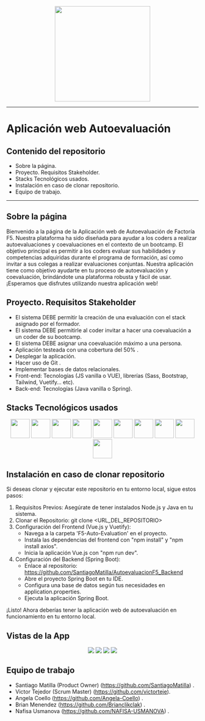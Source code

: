 <p align="center"> 
<img src="https://cdn.domestika.org/c_fill,dpr_auto,t_base_params.format_jpg/v1597739395/job-covers/000/080/184/80184-original.png?1597739395"  height="250">
</p>

---
# Aplicación web Autoevaluación

## Contenido del repositorio

* Sobre la página.
* Proyecto. Requisitos Stakeholder.
* Stacks Tecnológicos usados.
* Instalación en caso de clonar repositorio.
* Equipo de trabajo.

---

## Sobre la página

Bienvenido a la página de la Aplicación web de Autoevaluación de Factoría F5. Nuestra plataforma ha sido diseñada para ayudar a los coders a realizar autoevaluaciones y coevaluaciones en el contexto de un bootcamp. El objetivo principal es permitir a los coders evaluar sus habilidades y competencias adquiridas durante el programa de formación, así como invitar a sus colegas a realizar evaluaciones conjuntas.
Nuestra aplicación tiene como objetivo ayudarte en tu proceso de autoevaluación y coevaluación, brindándote una plataforma robusta y fácil de usar. ¡Esperamos que disfrutes utilizando nuestra aplicación web!


## Proyecto. Requisitos Stakeholder

* El sistema DEBE permitir la creación de una evaluación con el stack asignado por el
  formador.
* El sistema DEBE permitirle al coder invitar a hacer una coevaluación a un coder de
  su bootcamp.  
* El sistema DEBE asignar una coevaluación máximo a una persona.
* Aplicación testeada con una cobertura del 50% .
* Desplegar la aplicación.
* Hacer uso de Git .
* Implementar bases de datos relacionales.
* Front-end: Tecnologías (JS vanilla o VUE), librerías (Sass, Bootstrap, Tailwind,
  Vuetify… etc).
* Back-end: Tecnologías (Java vanilla o Spring).

## Stacks Tecnológicos usados

<p align="center">
  
<img src="https://cdn.svgporn.com/logos/vue.svg" width="50" height="50">
<img src="https://cdn.svgporn.com/logos/vuetifyjs.svg" width="50" height="50">
<img src="https://cdn.svgporn.com/logos/javascript.svg" width="50" height="50">
<img src="https://cdn.svgporn.com/logos/java.svg" width="50" height="50">
<img src="https://cdn.svgporn.com/logos/mysql.svg" width="50" height="50">
<img src="https://cdn.svgporn.com/logos/figma.svg" width="50" height="50">
<img src="https://cdn.svgporn.com/logos/github-icon.svg" width="50" height="50">
<img src="https://cdn.svgporn.com/logos/visual-studio-code.svg" width="50" height="50">
<img src="https://cdn.svgporn.com/logos/intellij-idea.svg" width="50" height="50">
<img src="https://res.cloudinary.com/startup-grind/image/upload/c_fill,dpr_2.0,f_auto,g_center,h_1080,q_100,w_1080/v1/gcs/platform-data-dsc/events/spring-boot-1_5zDxm9B.jpg" width="50" height="50">
  
</p>


## Instalación en caso de clonar repositorio

Si deseas clonar y ejecutar este repositorio en tu entorno local, sigue estos pasos:

1. Requisitos Previos: Asegúrate de tener instalados Node.js y Java en tu sistema.
2. Clonar el Repositorio: git clone <URL_DEL_REPOSITORIO>
3. Configuración del Frontend (Vue.js y Vuetify):
   * Navega a la carpeta 'F5-Auto-Evaluation' en el proyecto.
   * Instala las dependencias del frontend con "npm install" y "npm install axios".
   * Inicia la aplicación Vue.js con "npm run dev".
4. Configuración del Backend (Spring Boot):
    * Enlace al repositorio: https://github.com/SantiagoMatilla/AutoevaluacionF5_Backend
    * Abre el proyecto Spring Boot en tu IDE.
    * Configura una base de datos según tus necesidades en application.properties.
    * Ejecuta la aplicación Spring Boot.

¡Listo! Ahora deberías tener la aplicación web de autoevaluación en funcionamiento en tu entorno local.

## Vistas de la App

<p align="center">

<img src="https://i.imgur.com/Oz2wpru.png">
<img src="https://i.imgur.com/qifC36M.png">
<img src="https://i.imgur.com/jgSitDX.png">
<img src="https://i.imgur.com/iMu9NvY.png">

## Equipo de trabajo

* Santiago Matilla (Product Owner) (https://github.com/SantiagoMatilla) .
* Victor Tejedor (Scrum Master) (https://github.com/victorteje).
* Angela Coello (https://github.com/Angela-Coello) .
* Brian Menendez (https://github.com/Brianclikclak) .
* Nafisa Usmanova (https://github.com/NAFISA-USMANOVA) .

